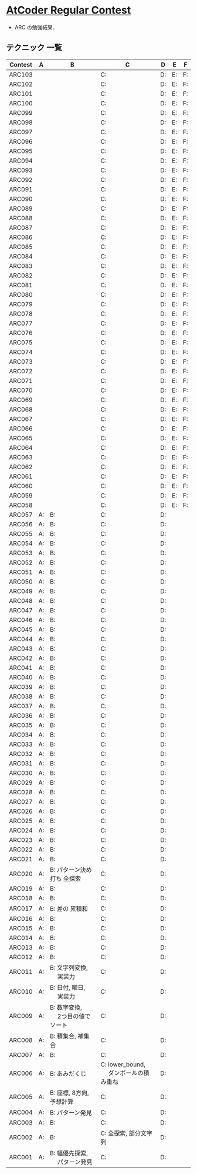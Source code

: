 # [AtCoder Regular Contest](https://kenkoooo.com/atcoder/#/table/solareenlo)
- ARC の勉強結果．

## テクニック 一覧

| Contest | A  | B                                    | C                                          | D  | E  | F  |
|---------|----|--------------------------------------|--------------------------------------------|----|----|----|
| ARC103  |    |                                      | C:                                         | D: | E: | F: |
| ARC102  |    |                                      | C:                                         | D: | E: | F: |
| ARC101  |    |                                      | C:                                         | D: | E: | F: |
| ARC100  |    |                                      | C:                                         | D: | E: | F: |
| ARC099  |    |                                      | C:                                         | D: | E: | F: |
| ARC098  |    |                                      | C:                                         | D: | E: | F: |
| ARC097  |    |                                      | C:                                         | D: | E: | F: |
| ARC096  |    |                                      | C:                                         | D: | E: | F: |
| ARC095  |    |                                      | C:                                         | D: | E: | F: |
| ARC094  |    |                                      | C:                                         | D: | E: | F: |
| ARC093  |    |                                      | C:                                         | D: | E: | F: |
| ARC092  |    |                                      | C:                                         | D: | E: | F: |
| ARC091  |    |                                      | C:                                         | D: | E: | F: |
| ARC090  |    |                                      | C:                                         | D: | E: | F: |
| ARC089  |    |                                      | C:                                         | D: | E: | F: |
| ARC088  |    |                                      | C:                                         | D: | E: | F: |
| ARC087  |    |                                      | C:                                         | D: | E: | F: |
| ARC086  |    |                                      | C:                                         | D: | E: | F: |
| ARC085  |    |                                      | C:                                         | D: | E: | F: |
| ARC084  |    |                                      | C:                                         | D: | E: | F: |
| ARC083  |    |                                      | C:                                         | D: | E: | F: |
| ARC082  |    |                                      | C:                                         | D: | E: | F: |
| ARC081  |    |                                      | C:                                         | D: | E: | F: |
| ARC080  |    |                                      | C:                                         | D: | E: | F: |
| ARC079  |    |                                      | C:                                         | D: | E: | F: |
| ARC078  |    |                                      | C:                                         | D: | E: | F: |
| ARC077  |    |                                      | C:                                         | D: | E: | F: |
| ARC076  |    |                                      | C:                                         | D: | E: | F: |
| ARC075  |    |                                      | C:                                         | D: | E: | F: |
| ARC074  |    |                                      | C:                                         | D: | E: | F: |
| ARC073  |    |                                      | C:                                         | D: | E: | F: |
| ARC072  |    |                                      | C:                                         | D: | E: | F: |
| ARC071  |    |                                      | C:                                         | D: | E: | F: |
| ARC070  |    |                                      | C:                                         | D: | E: | F: |
| ARC069  |    |                                      | C:                                         | D: | E: | F: |
| ARC068  |    |                                      | C:                                         | D: | E: | F: |
| ARC067  |    |                                      | C:                                         | D: | E: | F: |
| ARC066  |    |                                      | C:                                         | D: | E: | F: |
| ARC065  |    |                                      | C:                                         | D: | E: | F: |
| ARC064  |    |                                      | C:                                         | D: | E: | F: |
| ARC063  |    |                                      | C:                                         | D: | E: | F: |
| ARC062  |    |                                      | C:                                         | D: | E: | F: |
| ARC061  |    |                                      | C:                                         | D: | E: | F: |
| ARC060  |    |                                      | C:                                         | D: | E: | F: |
| ARC059  |    |                                      | C:                                         | D: | E: | F: |
| ARC058  |    |                                      | C:                                         | D: | E: | F: |
| ARC057  | A: | B:                                   | C:                                         | D: |    |    |
| ARC056  | A: | B:                                   | C:                                         | D: |    |    |
| ARC055  | A: | B:                                   | C:                                         | D: |    |    |
| ARC054  | A: | B:                                   | C:                                         | D: |    |    |
| ARC053  | A: | B:                                   | C:                                         | D: |    |    |
| ARC052  | A: | B:                                   | C:                                         | D: |    |    |
| ARC051  | A: | B:                                   | C:                                         | D: |    |    |
| ARC050  | A: | B:                                   | C:                                         | D: |    |    |
| ARC049  | A: | B:                                   | C:                                         | D: |    |    |
| ARC048  | A: | B:                                   | C:                                         | D: |    |    |
| ARC047  | A: | B:                                   | C:                                         | D: |    |    |
| ARC046  | A: | B:                                   | C:                                         | D: |    |    |
| ARC045  | A: | B:                                   | C:                                         | D: |    |    |
| ARC044  | A: | B:                                   | C:                                         | D: |    |    |
| ARC043  | A: | B:                                   | C:                                         | D: |    |    |
| ARC042  | A: | B:                                   | C:                                         | D: |    |    |
| ARC041  | A: | B:                                   | C:                                         | D: |    |    |
| ARC040  | A: | B:                                   | C:                                         | D: |    |    |
| ARC039  | A: | B:                                   | C:                                         | D: |    |    |
| ARC038  | A: | B:                                   | C:                                         | D: |    |    |
| ARC037  | A: | B:                                   | C:                                         | D: |    |    |
| ARC036  | A: | B:                                   | C:                                         | D: |    |    |
| ARC035  | A: | B:                                   | C:                                         | D: |    |    |
| ARC034  | A: | B:                                   | C:                                         | D: |    |    |
| ARC033  | A: | B:                                   | C:                                         | D: |    |    |
| ARC032  | A: | B:                                   | C:                                         | D: |    |    |
| ARC031  | A: | B:                                   | C:                                         | D: |    |    |
| ARC030  | A: | B:                                   | C:                                         | D: |    |    |
| ARC029  | A: | B:                                   | C:                                         | D: |    |    |
| ARC028  | A: | B:                                   | C:                                         | D: |    |    |
| ARC027  | A: | B:                                   | C:                                         | D: |    |    |
| ARC026  | A: | B:                                   | C:                                         | D: |    |    |
| ARC025  | A: | B:                                   | C:                                         | D: |    |    |
| ARC024  | A: | B:                                   | C:                                         | D: |    |    |
| ARC023  | A: | B:                                   | C:                                         | D: |    |    |
| ARC022  | A: | B:                                   | C:                                         | D: |    |    |
| ARC021  | A: | B:                                   | C:                                         | D: |    |    |
| ARC020  | A: | B: パターン決め打ち 全探索           | C:                                         | D: |    |    |
| ARC019  | A: | B:                                   | C:                                         | D: |    |    |
| ARC018  | A: | B:                                   | C:                                         | D: |    |    |
| ARC017  | A: | B: 差の 累積和                       | C:                                         | D: |    |    |
| ARC016  | A: | B:                                   | C:                                         | D: |    |    |
| ARC015  | A: | B:                                   | C:                                         | D: |    |    |
| ARC014  | A: | B:                                   | C:                                         | D: |    |    |
| ARC013  | A: | B:                                   | C:                                         | D: |    |    |
| ARC012  | A: | B:                                   | C:                                         | D: |    |    |
| ARC011  | A: | B: 文字列変換,<br>　 実装力          | C:                                         | D: |    |    |
| ARC010  | A: | B: 日付, 曜日,<br>　 実装力          | C:                                         | D: |    |    |
| ARC009  | A: | B: 数字変換,<br>　 2つ目の値でソート | C:                                         | D: |    |    |
| ARC008  | A: | B: 積集合, 補集合                    | C:                                         | D: |    |    |
| ARC007  | A: | B:                                   | C:                                         | D: |    |    |
| ARC006  | A: | B: あみだくじ                        | C: lower_bound,<br>　 ダンボールの積み重ね | D: |    |    |
| ARC005  | A: | B: 座標, 8方向, 予想計算             | C:                                         | D: |    |    |
| ARC004  | A: | B: パターン発見                      | C:                                         | D: |    |    |
| ARC003  | A: | B:                                   | C:                                         | D: |    |    |
| ARC002  | A: | B:                                   | C: 全探索, 部分文字列                      | D: |    |    |
| ARC001  | A: | B: 幅優先探索,<br>　 パターン発見    | C:                                         | D: |    |    |

